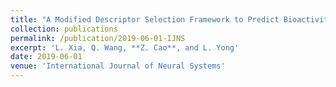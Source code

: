 ```yaml
---
title: "A Modified Descriptor Selection Framework to Predict Bioactivity of Molecular Structures"
collection: publications
permalink: /publication/2019-06-01-IJNS
excerpt: 'L. Xia, Q. Wang, **Z. Cao**, and L. Yong'
date: 2019-06-01
venue: 'International Journal of Neural Systems'
---
```

